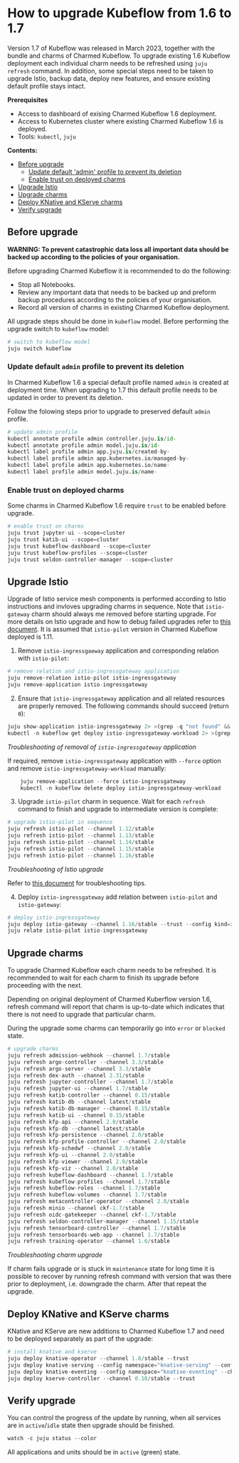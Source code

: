 
# How to upgrade Kubeflow from 1.6 to 1.7

Version 1.7 of Kubeflow was released in March 2023, together with the bundle and charms of Charmed Kubeflow.
To upgrade existing 1.6 Kubeflow deployment each individual charm needs to be refreshed using `juju refresh` command. In addition, some special steps need to be taken to upgrade Istio, backup data, deploy new features, and ensure existing default profile stays intact.

**Prerequisites**

- Access to dashboard of exising Charmed Kubeflow 1.6 deployment.
- Access to Kubernetes cluster where existing Charmed Kubeflow 1.6 is deployed.
- Tools: `kubectl`, `juju`

**Contents:**

- [Before upgrade](#before-upgrade)
  - [Update default 'admin' profile to prevent its deletion](Update-default-admin-profile-to-prevent-its-deletion)
  - [Enable trust on deployed charms](#enable-trust-on-deployed-charms)
- [Upgrade Istio](#upgrade-istio)
- [Upgrade charms](#upgrade-charms)
- [Deploy KNative and KServe charms](#deploy-knative-and-kserve-charms)
- [Verify upgrade](#verify-upgrade)


## Before upgrade

**WARNING: To prevent catastrophic data loss all important data should be backed up according to the policies of your organisation.**

Before upgrading Charmed Kubeflow it is recommended to do the following:

- Stop all Notebooks.
- Review any important data that needs to be backed up and preform backup procedures according to the policies of your organisation.
- Record all version of charms in existing Charmed Kubeflow deployment.

All upgrade steps should be done in `kubeflow` model. Before performing the upgrade switch to `kubeflow` model:



```python
# switch to kubeflow model
juju switch kubeflow
```

### Update default `admin` profile to prevent its deletion

In Charmed Kubeflow 1.6 a special default profile named `admin` is created at deployment time. When upgrading to 1.7 this default profile needs to be updated in order to prevent its deletion.

Follow the folowing steps prior to upgrade to preserved default `admin` profile.



```python
# update admin profile
kubectl annotate profile admin controller.juju.is/id-
kubectl annotate profile admin model.juju.is/id-
kubectl label profile admin app.juju.is/created-by-
kubectl label profile admin app.kubernetes.io/managed-by-
kubectl label profile admin app.kubernetes.io/name-
kubectl label profile admin model.juju.is/name-
```

### Enable trust on deployed charms

Some charms in Charmed Kubeflow 1.6 require `trust` to be enabled before upgrade.


```python
# enable trust on charms
juju trust jupyter-ui --scope=cluster
juju trust katib-ui --scope=cluster
juju trust kubeflow-dashboard --scope=cluster
juju trust kubeflow-profiles --scope=cluster
juju trust seldon-controller-manager --scope=cluster
```

## Upgrade Istio

Upgrade of Istio service mesh components is performed according to Istio instructions and invloves upgrading charms in sequence. Note that `istio-gateway` charm should always me removed before starting upgrade. For more details on Istio upgrade and how to debug failed upgrades refer to [this document](https://github.com/canonical/istio-operators/blob/main/charms/istio-pilot/README.md). It is assumed that `istio-pilot` version in Charmed Kubeflow deployed is 1.11.

1. Remove `istio-ingressgaeway` application and corresponding relation with `istio-pilot`:


```python
# remove relation and istio-ingressgateway application
juju remove-relation istio-pilot istio-ingressgateway
juju remove-application istio-ingressgateway
```

2. Ensure that `istio-ingressgateway` application and all related resources are properly removed. The following commands should succeed (return `0`):


```python
juju show-application istio-ingressgateway 2> >(grep -q "not found" && echo $?)
kubectl -n kubeflow get deploy istio-ingressgateway-workload 2> >(grep -q "NotFound" && echo $?)
```

*Troubleshooting of removal of `istio-ingressgateway` application*

If required, remove `istio-ingressgateway` application with `--force` option and remove `istio-ingressgateway-workload` manually:


```python
    juju remove-application --force istio-ingressgateway
    kubectl -n kubeflow delete deploy istio-ingressgateway-workload
```

3. Upgrade `istio-pilot` charm in sequence. Wait for each `refresh` command to finish and upgrade to intermediate version is complete:


```python
# upgrade istio-pilot in sequence
juju refresh istio-pilot --channel 1.12/stable
juju refresh istio-pilot --channel 1.13/stable
juju refresh istio-pilot --channel 1.14/stable
juju refresh istio-pilot --channel 1.15/stable
juju refresh istio-pilot --channel 1.16/stable
```

*Troubleshooting of Istio upgrade*

Refer to [this document](https://github.com/canonical/istio-operators/blob/main/charms/istio-pilot/README.md) for troubleshooting tips.

4. Deploy `istio-ingressgateway` add relation between `istio-pilot` and `istio-gateway`:


```python
# deploy istio-ingressgateway
juju deploy istio-gateway --channel 1.16/stable --trust --config kind=ingress istio-ingressgateway
juju relate istio-pilot istio-ingressgateway
```

## Upgrade charms

To upgrade Charmed Kubeflow each charm needs to be refreshed. It is recommended to wait for each charm to finish its upgrade before proceeding with the next.

Depending on original deployment of Charmed Kuberflow version 1.6, refresh command will report that charm is up-to-date which indicates that there is not need to upgrade that particular charm.

During the upgrade some charms can temporarily  go into `error` or `blocked` state. 



```python
# upgrade charms
juju refresh admission-webhook --channel 1.7/stable
juju refresh argo-controller --channel 3.3/stable
juju refresh argo-server --channel 3.3/stable
juju refresh dex-auth --channel 2.31/stable
juju refresh jupyter-controller --channel 1.7/stable
juju refresh jupyter-ui --channel 1.7/stable
juju refresh katib-controller --channel 0.15/stable
juju refresh katib-db --channel latest/stable
juju refresh katib-db-manager --channel 0.15/stable
juju refresh katib-ui --channel 0.15/stable
juju refresh kfp-api --channel 2.0/stable
juju refresh kfp-db --channel latest/stable
juju refresh kfp-persistence --channel 2.0/stable
juju refresh kfp-profile-controller --channel 2.0/stable
juju refresh kfp-schedwf --channel 2.0/stable
juju refresh kfp-ui --channel 2.0/stable
juju refresh kfp-viewer --channel 2.0/stable
juju refresh kfp-viz --channel 2.0/stable
juju refresh kubeflow-dashboard --channel 1.7/stable
juju refresh kubeflow-profiles --channel 1.7/stable
juju refresh kubeflow-roles --channel 1.7/stable
juju refresh kubeflow-volumes --channel 1.7/stable
juju refresh metacontroller-operator --channel 2.0/stable
juju refresh minio --channel ckf-1.7/stable
juju refresh oidc-gatekeeper --channel ckf-1.7/stable
juju refresh seldon-controller-manager --channel 1.15/stable
juju refresh tensorboard-controller --channel 1.7/stable
juju refresh tensorboards-web-app --channel 1.7/stable
juju refresh training-operator --channel 1.6/stable
```

*Troubleshooting charm upgrade*

If charm fails upgrade or is stuck in `maintenance` state for long time it is possible to recover by running refresh command with version that was there prior to deployment, i.e. downgrade the charm. After that repeat the upgrade.

## Deploy KNative and KServe charms

KNative and KServe are new additions to Charmed Kubeflow 1.7 and need to be deployed separately as part of the upgrade:


```python
# install knative and kserve
juju deploy knative-operator --channel 1.8/stable --trust
juju deploy knative-serving --config namespace="knative-serving" --config istio.gateway.namespace=kubeflow --config istio.gateway.name=ingressgateway --channel 1.8/stable --trust
juju deploy knative-eventing --config namespace="knative-eventing" --channel 1.8/stable --trust
juju deploy kserve-controller --channel 0.10/stable --trust
```

## Verify upgrade

You can control the progress of the update by running, when all services are in `active`/`idle` state then upgrade should be finished.


```python
watch -c juju status --color
```

All applications and units should be in `active` (green) state.
